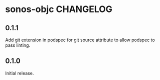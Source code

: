# sonos-objc CHANGELOG

## 0.1.1

Add git extension in podspec for git source attribute to allow podspec
to pass linting.

## 0.1.0

Initial release.

